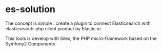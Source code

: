 # es-solution


The concept is simple :
  create a plugin to connect Elasticsearch with elasticsearch-php client product by Elastic.io.
  
  This tools is develop with Silex, the PHP micro-framework based on the Symfony2 Components 